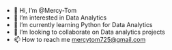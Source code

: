 - 👋 Hi, I’m @Mercy-Tom
- 👀 I’m interested in Data Analytics
- 🌱 I’m currently learning Python for Data Analytics
- 💞️ I’m looking to collaborate on Data analytics projects
- 📫 How to reach me mercytom725@gmail.com

<!---
Mercy-Tom/Mercy-Tom is a ✨ special ✨ repository because its `README.md` (this file) appears on your GitHub profile.
You can click the Preview link to take a look at your changes.
--->

